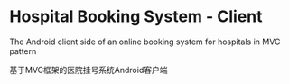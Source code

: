 # Hospital Booking System - Client
The Android client side of an online booking system for hospitals in MVC pattern

基于MVC框架的医院挂号系统Android客户端
